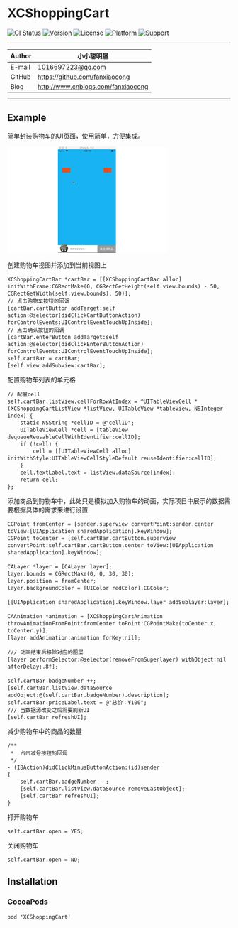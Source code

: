 # XCShoppingCart

[![CI Status](https://img.shields.io/travis/fanxiaocong/XCShoppingCart.svg?style=flat)](https://travis-ci.org/fanxiaocong/XCShoppingCart)
[![Version](https://img.shields.io/cocoapods/v/XCShoppingCart.svg?style=flat)](https://cocoapods.org/pods/XCShoppingCart)
[![License](https://img.shields.io/badge/license-MIT-green.svg?style=flat)](https://cocoapods.org/pods/XCShoppingCart)
[![Platform](https://img.shields.io/badge/platform-iOS-green.svg?style=flat)](https://cocoapods.org/pods/XCShoppingCart)
[![Support](https://img.shields.io/badge/support-iOS%208%2B%20-green.svg?style=flat)](https://www.apple.com/nl/ios/)&nbsp;


***
|Author|小小聪明屋|
|---|---|
|E-mail|1016697223@qq.com|
|GitHub|https://github.com/fanxiaocong|
|Blog|http://www.cnblogs.com/fanxiaocong|
***


## Example

简单封装购物车的UI页面，使用简单，方便集成。


![ShoppingCart](Example/Screenshots/shopping_cart.gif)


创建购物车视图并添加到当前视图上

```objc
XCShoppingCartBar *cartBar = [[XCShoppingCartBar alloc] initWithFrame:CGRectMake(0, CGRectGetHeight(self.view.bounds) - 50, CGRectGetWidth(self.view.bounds), 50)];
// 点击购物车按钮的回调
[cartBar.cartButton addTarget:self action:@selector(didClickCartButtonAction) forControlEvents:UIControlEventTouchUpInside];
// 点击确认按钮的回调
[cartBar.enterButton addTarget:self action:@selector(didClickEnterButtonAction) forControlEvents:UIControlEventTouchUpInside];
self.cartBar = cartBar;
[self.view addSubview:cartBar];
```

配置购物车列表的单元格

```objc
// 配置cell
self.cartBar.listView.cellForRowAtIndex = ^UITableViewCell *(XCShoppingCartListView *listView, UITableView *tableView, NSInteger index) {
    static NSString *cellID = @"cellID";
    UITableViewCell *cell = [tableView dequeueReusableCellWithIdentifier:cellID];
    if (!cell) {
        cell = [[UITableViewCell alloc] initWithStyle:UITableViewCellStyleDefault reuseIdentifier:cellID];
    }
    cell.textLabel.text = listView.dataSource[index];
    return cell;
};
```

添加商品到购物车中，此处只是模拟加入购物车的动画，实际项目中展示的数据需要根据具体的需求来进行设置

```objc
CGPoint fromCenter = [sender.superview convertPoint:sender.center toView:[UIApplication sharedApplication].keyWindow];
CGPoint toCenter = [self.cartBar.cartButton.superview convertPoint:self.cartBar.cartButton.center toView:[UIApplication sharedApplication].keyWindow];
    
CALayer *layer = [CALayer layer];
layer.bounds = CGRectMake(0, 0, 30, 30);
layer.position = fromCenter;
layer.backgroundColor = [UIColor redColor].CGColor;
    
[[UIApplication sharedApplication].keyWindow.layer addSublayer:layer];
    
CAAnimation *animation = [XCShoppingCartAnimation throwAnimationFromPoint:fromCenter toPoint:CGPointMake(toCenter.x, toCenter.y)];
[layer addAnimation:animation forKey:nil];
    
/// 动画结束后移除对应的图层
[layer performSelector:@selector(removeFromSuperlayer) withObject:nil afterDelay:.8f];
    
self.cartBar.badgeNumber ++;
[self.cartBar.listView.dataSource addObject:@(self.cartBar.badgeNumber).description];
self.cartBar.priceLabel.text = @"总价：¥100";
/// 当数据源改变之后需要刷新UI
[self.cartBar refreshUI];
```

减少购物车中的商品的数量

```objc
/**
 *  占击减号按钮的回调
 */
- (IBAction)didClickMinusButtonAction:(id)sender
{
    self.cartBar.badgeNumber --;
    [self.cartBar.listView.dataSource removeLastObject];
    [self.cartBar refreshUI];
}
```

打开购物车

```objc
self.cartBar.open = YES;
```

关闭购物车

```objc
self.cartBar.open = NO;
```


## Installation

### CocoaPods
```objc
pod 'XCShoppingCart'
```
